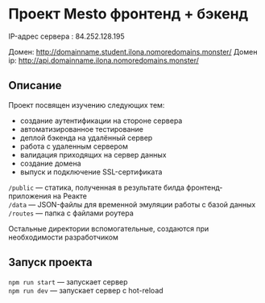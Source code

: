 # Проект Mesto фронтенд + бэкенд

IP-адрес сервера : 84.252.128.195

Домен: http://domainname.student.ilona.nomoredomains.monster/
Домен ip: http://api.domainname.ilona.nomoredomains.monster/

## Описание

Проект посвящен изучению следующих тем:

- создание аутентификации на стороне сервера
- автоматизированное тестирование
- деплой бэкенда на удалённый сервер
- работа с удаленным сервером
- валидация приходящих на сервер данных
- создание домена
- выпуск и подключение SSL-сертификата

`/public` — статика, полученная в результате билда фронтенд-приложения на Реакте  
`/data` — JSON-файлы для временной эмуляции работы с базой данных  
`/routes` — папка с файлами роутера

Остальные директории вспомогательные, создаются при необходимости разработчиком

## Запуск проекта

`npm run start` — запускает сервер  
`npm run dev` — запускает сервер с hot-reload
